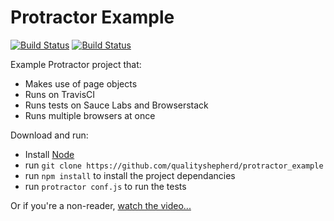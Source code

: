 
# Protractor Example #

[![Build Status](https://drone.io/github.com/qualityshepherd/protractor_example/status.png)](https://drone.io/github.com/qualityshepherd/protractor_example/latest)
[![Build Status](https://travis-ci.org/qualityshepherd/protractor_example.svg?branch=master)](https://travis-ci.org/qualityshepherd/protractor_example)

Example Protractor project that:
* Makes use of page objects
* Runs on TravisCI
* Runs tests on Sauce Labs and Browserstack
* Runs multiple browsers at once


Download and run:
* Install [Node](http://nodejs.org)
* run `git clone https://github.com/qualityshepherd/protractor_example` 
* run `npm install` to install the project dependancies
* run `protractor conf.js` to run the tests

Or if you're a non-reader, [watch the video...](https://www.youtube.com/watch?v=JIGvty1bQxk)